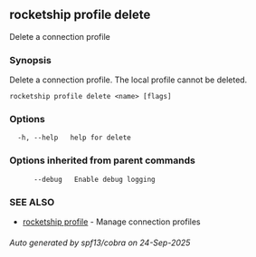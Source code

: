 ## rocketship profile delete

Delete a connection profile

### Synopsis

Delete a connection profile. The local profile cannot be deleted.

```
rocketship profile delete <name> [flags]
```

### Options

```
  -h, --help   help for delete
```

### Options inherited from parent commands

```
      --debug   Enable debug logging
```

### SEE ALSO

* [rocketship profile](rocketship_profile.md)	 - Manage connection profiles

###### Auto generated by spf13/cobra on 24-Sep-2025
